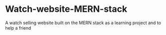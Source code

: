 # Watch-website-MERN-stack
A watch selling website built on the MERN stack as a learning project and to help a friend
